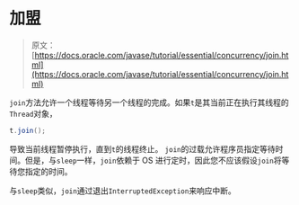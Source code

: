 # 加盟

> 原文： [https://docs.oracle.com/javase/tutorial/essential/concurrency/join.html](https://docs.oracle.com/javase/tutorial/essential/concurrency/join.html)

`join`方法允许一个线程等待另一个线程的完成。如果`t`是其当前正在执行其线程的`Thread`对象，

```java
t.join();

```

导致当前线程暂停执行，直到`t`的线程终止。 `join`的过载允许程序员指定等待时间。但是，与`sleep`一样，`join`依赖于 OS 进行定时，因此您不应该假设`join`将等待您指定的时间。

与`sleep`类似，`join`通过退出`InterruptedException`来响应中断。